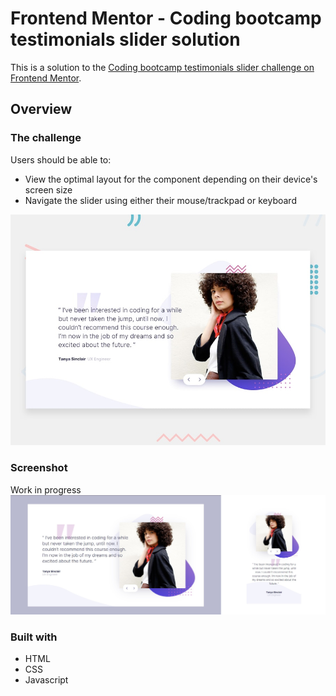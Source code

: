# Frontend Mentor - Coding bootcamp testimonials slider solution

This is a solution to the [Coding bootcamp testimonials slider challenge on Frontend Mentor](https://www.frontendmentor.io/challenges/coding-bootcamp-testimonials-slider-4FNyLA8JL). 

## Overview

### The challenge

Users should be able to:

- View the optimal layout for the component depending on their device's screen size
- Navigate the slider using either their mouse/trackpad or keyboard

![](screenshots/desktop-preview.jpg)


### Screenshot

Work in progress
![](screenshots/Result.jpg)

### Built with

- HTML
- CSS 
- Javascript